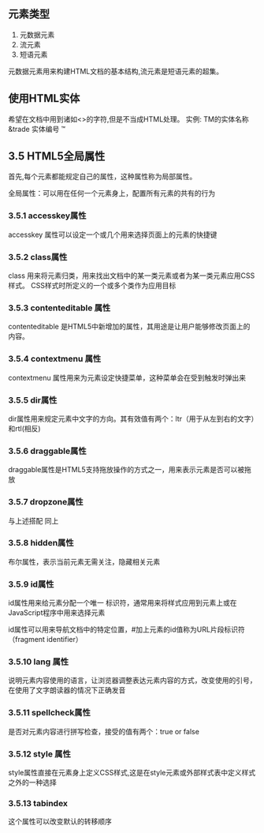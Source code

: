## 元素类型
1. 元数据元素
2. 流元素
3. 短语元素

元数据元素用来构建HTML文档的基本结构,流元素是短语元素的超集。

## 使用HTML实体

希望在文档中用到诸如<>的字符,但是不当成HTML处理。
实例:
TM的实体名称 &trade 实体编号 &#8482;

## 3.5 HTML5全局属性

首先,每个元素都能规定自己的属性，这种属性称为局部属性。

全局属性：可以用在任何一个元素身上，配置所有元素的共有的行为

### 3.5.1 accesskey属性
accesskey 属性可以设定一个或几个用来选择页面上的元素的快捷键

### 3.5.2 class属性

class 用来将元素归类，用来找出文档中的某一类元素或者为某一类元素应用CSS样式。
CSS样式时所定义的一个或多个类作为应用目标


### 3.5.3 contenteditable 属性

contenteditable 是HTML5中新增加的属性，其用途是让用户能够修改页面上的内容。

### 3.5.4 contextmenu 属性

contextmenu 属性用来为元素设定快捷菜单，这种菜单会在受到触发时弹出来

### 3.5.5 dir属性
dir属性用来规定元素中文字的方向。其有效值有两个：ltr（用于从左到右的文字）和rtl(相反)


### 3.5.6 draggable属性
draggable属性是HTML5支持拖放操作的方式之一，用来表示元素是否可以被拖放

### 3.5.7 dropzone属性
与上述搭配 同上

### 3.5.8 hidden属性
布尔属性，表示当前元素无需关注，隐藏相关元素

### 3.5.9 id属性
id属性用来给元素分配一个唯一 标识符，通常用来将样式应用到元素上或在JavaScript程序中用来选择元素


id属性可以用来导航文档中的特定位置，#加上元素的id值称为URL片段标识符（fragment identifier）

### 3.5.10 lang 属性
说明元素内容使用的语言，让浏览器调整表达元素内容的方式，改变使用的引号，在使用了文字朗读器的情况下正确发音

### 3.5.11 spellcheck属性
是否对元素内容进行拼写检查，接受的值有两个：true or false


### 3.5.12 style 属性
style属性直接在元素身上定义CSS样式,这是在style元素或外部样式表中定义样式之外的一种选择

### 3.5.13 tabindex
这个属性可以改变默认的转移顺序



